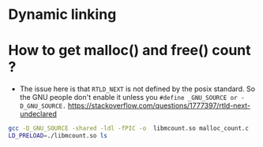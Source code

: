 # Dynamic linking

# How to get malloc() and free() count ?
- The issue here is that `RTLD_NEXT` is not defined by the posix standard.
  So the GNU people don't enable it unless you
  `#define _GNU_SOURCE or -D_GNU_SOURCE.`
  https://stackoverflow.com/questions/1777397/rtld-next-undeclared

```bash
gcc -D_GNU_SOURCE -shared -ldl -fPIC -o  libmcount.so malloc_count.c
LD_PRELOAD=./libmcount.so ls
```
